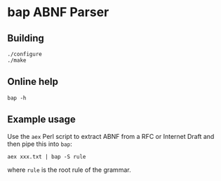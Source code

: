 # bap ABNF Parser

## Building
```
./configure
./make
```

## Online help
```
bap -h
```

## Example usage
Use the `aex` Perl script to extract ABNF from a RFC or Internet Draft and then pipe this into `bap`:
```
aex xxx.txt | bap -S rule
```
where `rule` is the root rule of the grammar.
